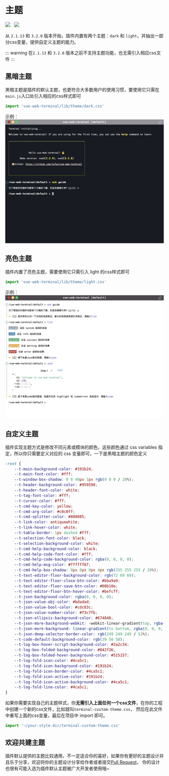 # 主题
<img src="https://shields.io/github/package-json/v/tzfun/vue-web-terminal/vue2" style="margin-right: 8px;">
<img src="https://shields.io/github/package-json/v/tzfun/vue-web-terminal/vue3" style="margin-right: 8px;">

从 `2.1.13` 和 `3.2.0` 版本开始，插件内置有两个主题：`dark` 和 `light`，并抽出一部分css变量，提供自定义主题的能力。

::: warning
在`2.1.13` 和 `3.2.0` 版本之前不支持主题功能，也无需引入相应css文件
:::

## 黑暗主题

黑暗主题是插件的默认主题，也更符合大多数用户的使用习惯，要使用它只需在`main.js`入口处引入相应的css样式即可

```js title="main.js"
import 'vue-web-terminal/lib/theme/dark.css'
```

示例：
![dark](/images/dark.jpg)

## 亮色主题

插件内置了亮色主题，需要使用它只需引入 light 的css样式即可

```js title="main.js"
import 'vue-web-terminal/lib/theme/light.css'
```

示例：
![dark](/images/light.jpg)

## 自定义主题

插件实现主题方式是修改不同元素或模块的颜色，这些颜色通过 css variables 指定，所以你只需要定义对应的 css 变量即可，一下是黑暗主题的颜色定义

```css
:root {
    --t-main-background-color: #191b24;
    --t-main-font-color: #fff;
    --t-window-box-shadow: 0 0 40px 1px rgb(0 0 0 / 20%);
    --t-header-background-color: #959598;
    --t-header-font-color: white;
    --t-tag-font-color: #fff;
    --t-cursor-color: #fff;
    --t-cmd-key-color: yellow;
    --t-cmd-arg-color: #c0c0ff;
    --t-cmd-splitter-color: #808085;
    --t-link-color: antiquewhite;
    --t-link-hover-color: white;
    --t-table-border: 1px dashed #fff;
    --t-selection-font-color: black;
    --t-selection-background-color: white;
    --t-cmd-help-background-color: black;
    --t-cmd-help-code-font-color: #fff;
    --t-cmd-help-code-background-color: rgba(0, 0, 0, 0);
    --t-cmd-help-msg-color: #ffffff87;
    --t-cmd-help-box-shadow: 0px 0px 0px 4px rgb(255 255 255 / 20%);
    --t-text-editor-floor-background-color: rgb(72 69 69);
    --t-text-editor-floor-close-btn-color: #bba9a9;
    --t-text-editor-floor-save-btn-color: #00b10e;
    --t-text-editor-floor-btn-hover-color: #befcff;
    --t-json-background-color: rgba(0, 0, 0, 0);
    --t-json-value-obj-color: #bdadad;
    --t-json-value-bool-color: #cdc83c;
    --t-json-value-number-color: #f3c7fb;
    --t-json-ellipsis-background-color: #674848;
    --t-json-more-background-webkit: -webkit-linear-gradient(top, rgba(0, 0, 0, 0) 20%, rgb(255 255 255 / 10%) 100%);
    --t-json-more-background: linear-gradient(to bottom, rgba(0, 0, 0, 0) 20%, rgb(255 255 255 / 10%) 100%);
    --t-json-deep-selector-border-color: rgb(249 249 249 / 52%);
    --t-code-default-background-color: rgb(39 50 58);
    --t-log-box-hover-script-background-color: #2a2c34;
    --t-log-box-folded-background-color: #042f36;
    --t-log-box-folded-hover-background-color: #515157;
    --t-log-fold-icon-color: #4ca5c1;
    --t-log-fold-icon-background-color: #191b24;
    --t-log-fold-icon-border-color: #4ca5c1;
    --t-log-fold-icon-active-color: #191b24;
    --t-log-fold-icon-active-background-color: #4ca5c1;
    --t-log-fold-line-color: #4ca5c1;
}
```

如果你需要实现自己的主题样式，你**无需引入上面任何一个css文件**，在你的工程中创建一个新的css文件，比如就叫`terminal-custom-theme.css`，
然后在此文件中重写上面的css变量，最后在项目中 import 即可。

```js title="main.js"
import '~/your-style-dir/terminal-custom-theme.css'
```

## 欢迎共建主题

插件默认提供的主题比较通用，不一定适合你的喜好，如果你有更好的主题设计并且乐于分享，欢迎将你的主题设计分享给作者或者提交[Pull Request][Github PR]，
你的设计也很有可能入选为插件默认主题被广大开发者使用哦~

[Github PR]: https://github.com/tzfun/vue-web-terminal/pulls

<CommentService></CommentService>

